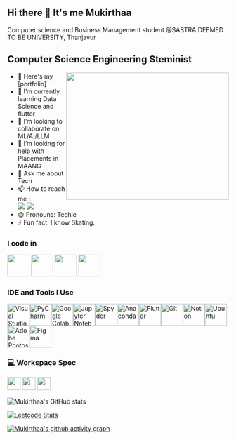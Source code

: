 ## Hi there 👋 It's me Mukirthaa

Computer science and Business Management student @SASTRA DEEMED TO BE UNIVERSITY, Thanjavur

## Computer Science Engineering Steminist

<img align="right" width="370" height="290" src="https://giphy.com/gifs/Pluralsight-computer-technology-coding-L1R1tvI9svkIWwpVYr">

- 🔭 Here's my [portfolio]                                                 
- 🌱 I’m currently learning Data Science and flutter
- 👯 I’m looking to collaborate on ML/AI/LLM
- 🤔 I’m looking for help with Placements in MAANG
- 💬 Ask me about Tech
- 📫 How to reach me :
<br /> [<img src="https://img.shields.io/badge/dev.to-mukirthaa-0A0A0A?style=for-the-badge&logo=dev.to&logoColor=white
" />](https://x.com/mukirthaamk) [<img src="https://img.shields.io/badge/LinkedIn-0077B5?style=for-the-badge&logo=linkedin&logoColor=white" />](https://www.linkedin.com/in/mukirthaa/)
- 😄 Pronouns: Techie
- ⚡ Fun fact: I know Skating.

### I code in
<img height="50" width="50" src="https://img.icons8.com/color/48/000000/python.png" /> <img height="50" width="50" src="https://img.icons8.com/color/48/000000/c-programming.png" /> <img height="50" width="50" src="https://img.icons8.com/color/48/000000/c-plus-plus-logo.png" /> 
<img height="50" width="50" src="https://img.icons8.com/color/48/000000/mysql-logo.png"/>

### IDE and Tools I Use

<img height="50" width="50" src="https://img.icons8.com/color/48/000000/visual-studio-code-2019.png" alt="Visual Studio Code"/><img height="50" width="50" src="https://img.icons8.com/color/48/000000/pycharm.png" alt="PyCharm"/><img height="50" width="50" src="https://img.icons8.com/color/48/000000/google-colab.png" alt="Google Colab"/><img height="50" width="50" src="https://img.icons8.com/ios-filled/50/000000/jupyter.png" alt="Jupyter Notebook"/><img height="50" width="50" src="https://www.spyder-ide.org/images/spyder-logo.png" alt="Spyder"/><img height="50" width="50" src="https://img.icons8.com/dusk/64/000000/anaconda.png" alt="Anaconda"/><img height="50" width="50" src="https://img.icons8.com/color/48/000000/flutter.png" alt="Flutter"/><img height="50" width="50" src="https://img.icons8.com/color/50/000000/git.png" alt="Git"/><img height="50" width="50" src="https://img.icons8.com/color/480/null/notion--v1.png" alt="Notion"/><img height="50" width="50" src="https://img.icons8.com/color/48/000000/ubuntu--v1.png" alt="Ubuntu"/><img height="50" width="50" src="https://img.icons8.com/doodle/48/000000/adobe-photoshop.png" alt="Adobe Photoshop"/><img height="50" width="50" src="https://img.icons8.com/color/48/000000/figma--v1.png" alt="Figma"/>


### 💻 Workspace Spec

<img height="30" src="https://img.shields.io/badge/Macbook-Pro_M1-ED1C24?style=for-the-badge&logo=apple&logoColor=white"/> <img height="30" src="https://img.shields.io/badge/NVIDIA-GTX1650-76B900?style=for-the-badge&logo=nvidia&logoColor=white"/>  <img height="30" src="https://img.shields.io/badge/AMD-Ryzen_5_4600H-ED1C24?style=for-the-badge&logo=amd&logoColor=white"/> 

![Mukirthaa's GitHub stats](https://github-readme-stats.vercel.app/api?username=Mukirthaa&theme=dark&show_icons=true&&hide=issues,contribs)

[![Leetcode Stats](https://leetcard.jacoblin.cool/Mukirthaa?ext=contest&theme=dark)](https://leetcode.com/Mukirthaa)

[![Mukirthaa's github activity graph](https://github-readme-activity-graph.vercel.app/graph?username=Mukirthaa-r&bg_color=000000&color=ffffff&line=51f565&point=ffffff&area=true&hide_border=true)](https://github.com/ashutosh00710/github-readme-activity-graph)
